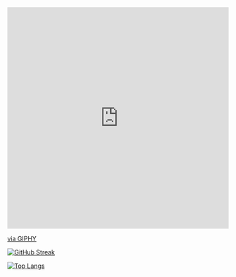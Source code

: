 <div style="width:100%;height:0;padding-bottom:100%;position:relative;"><iframe src="https://giphy.com/embed/gfzuLxtbdbsyQ8ZT4X" width="100%" height="100%" style="position:absolute" frameBorder="0" class="giphy-embed" allowFullScreen></iframe></div><p><a href="https://giphy.com/gifs/gfzuLxtbdbsyQ8ZT4X">via GIPHY</a></p>

[![GitHub Streak](https://github-readme-streak-stats.herokuapp.com?user=Herazur&theme=radical&date_format=M%20j%5B%2C%20Y%5D)](https://git.io/streak-stats)


[![Top Langs](https://github-readme-stats.vercel.app/api/top-langs/?username=Herazur)](https://github.com/anuraghazra/github-readme-stats)
